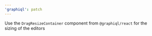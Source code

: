 ```yaml
---
'graphiql': patch
---
```


Use the `DragResizeContainer` component from `@graphiql/react` for the sizing of the editors
